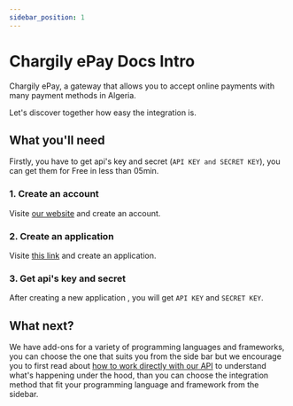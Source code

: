 ```yaml
---
sidebar_position: 1
---
```


# Chargily ePay Docs Intro

Chargily ePay, a gateway that allows you to accept online payments with many payment methods in Algeria.

Let's discover together how easy the integration is.

## What you'll need
Firstly, you have to get api's key and secret (`API KEY and SECRET KEY`), you can get them for Free in less than 05min.

### 1. Create an account
Visite [our website](https://epay.chargily.com.dz/register "our website") and create an account.

### 2. Create an application
Visite [this link](https://epay.chargily.com.dz/secure/admin/epay-api "this link") and create an application.

### 3. Get api's key and secret
After creating a new application , you will get `API KEY` and `SECRET KEY`.

## What next?
We have add-ons for a variety of programming languages and frameworks, you can choose the one that suits you from the side bar but we encourage you to first read about [how to work directly with our API](/epay-api "how to work directly with our API") to understand what's happening under the hood, than you can choose the integration method that fit your programming language and framework from the sidebar.